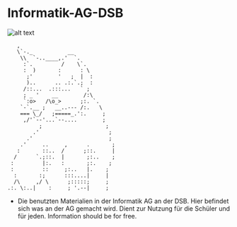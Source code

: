 # Informatik-AG-DSB
![alt text](https://cdn.freelogodesign.org/files/2189ad84d7914346ba25e23fee91795b/thumb/logo_200x200.png?v=0)


       ,
       \`-._           __
        \\  `-..____,.'  `.
         :`.         /    \`.
         :  )       :      : \
          ;'        '   ;  |  :
          )..      .. .:.`.;  :
         /::...  .:::...   ` ;
         ; _ '    __        /:\
         `:o>   /\o_>      ;:. `.
        `-`.__ ;   __..--- /:.   \
        === \_/   ;=====_.':.     ;
         ,/'`--'...`--....        ;
              ;                    ;
            .'                      ;
          .'                        ;
        .'     ..     ,      .       ;
       :       ::..  /      ;::.     |
      /      `.;::.  |       ;:..    ;
     :         |:.   :       ;:.    ;
     :         ::     ;:..   |.    ;
      :       :;      :::....|     |
      /\     ,/ \      ;:::::;     ;
    .:. \:..|    :     ; '.--|     ;
    
    
- Die benutzten Materialien in der Informatik AG an der DSB. Hier befindet sich was an der AG gemacht wird. Dient zur Nutzung für die Schüler und für jeden. Information should be for free.
